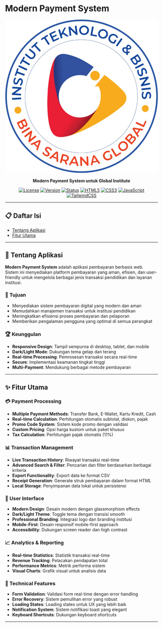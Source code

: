 # Modern Payment System

<div align="center">

![Global Institute Logo](assets/icon/global-institute.png)

**Modern Payment System untuk Global Institute**

[![License](https://img.shields.io/badge/license-MIT-blue.svg)](LICENSE)
[![Version](https://img.shields.io/badge/version-1.0.0-green.svg)](CHANGELOG.md)
[![Status](https://img.shields.io/badge/status-active-success.svg)]()
[![HTML5](https://img.shields.io/badge/HTML5-E34F26?logo=html5&logoColor=white)]()
[![CSS3](https://img.shields.io/badge/CSS3-1572B6?logo=css3&logoColor=white)]()
[![JavaScript](https://img.shields.io/badge/JavaScript-F7DF1E?logo=javascript&logoColor=black)]()
[![TailwindCSS](https://img.shields.io/badge/Tailwind_CSS-38B2AC?logo=tailwind-css&logoColor=white)]()

</div>

---

## 📋 Daftar Isi

- [Tentang Aplikasi](#-tentang-aplikasi)
- [Fitur Utama](#-fitur-utama)
---

## 🚀 Tentang Aplikasi

**Modern Payment System** adalah aplikasi pembayaran berbasis web. Sistem ini menyediakan platform pembayaran yang aman, efisien, dan user-friendly untuk mengelola berbagai jenis transaksi pendidikan dan layanan institusi.

### 🎯 Tujuan

- Menyediakan sistem pembayaran digital yang modern dan aman
- Memudahkan manajemen transaksi untuk institusi pendidikan
- Meningkatkan efisiensi proses pembayaran dan pelaporan
- Memberikan pengalaman pengguna yang optimal di semua perangkat

### 🏆 Keunggulan

- **Responsive Design**: Tampil sempurna di desktop, tablet, dan mobile
- **Dark/Light Mode**: Dukungan tema gelap dan terang
- **Real-time Processing**: Pemrosesan transaksi secara real-time
- **Secure**: Implementasi keamanan tingkat tinggi
- **Multi-Payment**: Mendukung berbagai metode pembayaran

---

## ✨ Fitur Utama

### 💳 Payment Processing
- **Multiple Payment Methods**: Transfer Bank, E-Wallet, Kartu Kredit, Cash
- **Real-time Calculation**: Perhitungan otomatis subtotal, diskon, pajak
- **Promo Code System**: Sistem kode promo dengan validasi
- **Custom Pricing**: Opsi harga kustom untuk paket khusus
- **Tax Calculation**: Perhitungan pajak otomatis (11%)

### 📊 Transaction Management
- **Live Transaction History**: Riwayat transaksi real-time
- **Advanced Search & Filter**: Pencarian dan filter berdasarkan berbagai kriteria
- **Export Functionality**: Export data ke format CSV
- **Receipt Generation**: Generate struk pembayaran dalam format HTML
- **Local Storage**: Penyimpanan data lokal untuk persistensi

### 🎨 User Interface
- **Modern Design**: Desain modern dengan glassmorphism effects
- **Dark/Light Theme**: Toggle tema dengan transisi smooth
- **Professional Branding**: Integrasi logo dan branding institusi
- **Mobile-First**: Desain responsif mobile-first approach
- **Accessibility**: Dukungan screen reader dan high contrast

### 📈 Analytics & Reporting
- **Real-time Statistics**: Statistik transaksi real-time
- **Revenue Tracking**: Pelacakan pendapatan total
- **Performance Metrics**: Metrik performa sistem
- **Visual Charts**: Grafik visual untuk analisis data

### 🔧 Technical Features
- **Form Validation**: Validasi form real-time dengan error handling
- **Error Recovery**: Sistem pemulihan error yang robust
- **Loading States**: Loading states untuk UX yang lebih baik
- **Notification System**: Sistem notifikasi toast yang elegant
- **Keyboard Shortcuts**: Dukungan keyboard shortcuts

---
